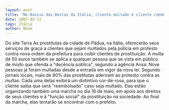```yaml
---
layout: post
title: "No Baixio das Bestas da Itália, cliente multado é cliente reembolsado"
date: 2007-05-11
tags: Itália
author: None
---
```

Do site Terra 
As prostitutas da cidade de P&aacute;dua, na It&aacute;lia, oferecer&atilde;o seus servi&ccedil;os de gra&ccedil;a a clientes que sejam multados pela pol&iacute;cia em protesto contra nova ordem da prefeitura para coibir clientes de prostitui&ccedil;&atilde;o. A multa de 50 euros tamb&eacute;m se aplica a qualquer pessoa que se vista em p&uacute;blico de modo que ofenda a &quot;dec&ecirc;ncia p&uacute;blica&quot;, segundo a ag&ecirc;ncia Ansa. 
Nove pessoas j&aacute; foram multadas desde a entrada em vigor da nova lei. Segundo jornais locais, mais de 80% das prostitutas aderiram ao protesto contra as multas. Cada uma delas exibir&aacute; um distintivo cor-de-rosa, para que o cliente saiba que ser&aacute; &quot;reembolsado&quot; caso seja multado. 
Elas est&atilde;o organizando tamb&eacute;m uma marcha no dia 16 de maio, em apoio aos direitos de seus clientes e &agrave; &quot;fun&ccedil;&atilde;o social&quot; da prostitui&ccedil;&atilde;o na sociedade. Ao final da marcha, elas tentar&atilde;o se encontrar com o prefeito. 